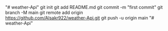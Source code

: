 "# weather-Api"  git init git add README.md git commit -m "first commit" git branch -M main git remote add origin https://github.com/Alsakr922/weather-Api.git git push -u origin main
"# weather-Api" 
